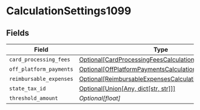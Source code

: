 # CalculationSettings1099


## Fields

| Field                                                                                                                       | Type                                                                                                                        | Required                                                                                                                    | Description                                                                                                                 |
| --------------------------------------------------------------------------------------------------------------------------- | --------------------------------------------------------------------------------------------------------------------------- | --------------------------------------------------------------------------------------------------------------------------- | --------------------------------------------------------------------------------------------------------------------------- |
| `card_processing_fees`                                                                                                      | [Optional[CardProcessingFeesCalculationSettings1099]](../../models/shared/cardprocessingfeescalculationsettings1099.md)     | :heavy_minus_sign:                                                                                                          | N/A                                                                                                                         |
| `off_platform_payments`                                                                                                     | [Optional[OffPlatformPaymentsCalculationSettings1099]](../../models/shared/offplatformpaymentscalculationsettings1099.md)   | :heavy_minus_sign:                                                                                                          | N/A                                                                                                                         |
| `reimbursable_expenses`                                                                                                     | [Optional[ReimbursableExpensesCalculationSettings1099]](../../models/shared/reimbursableexpensescalculationsettings1099.md) | :heavy_minus_sign:                                                                                                          | N/A                                                                                                                         |
| `state_tax_id`                                                                                                              | [Optional[Union[Any, dict[str, str]]]](../../models/shared/calculationsettings1099statetaxid.md)                            | :heavy_minus_sign:                                                                                                          | N/A                                                                                                                         |
| `threshold_amount`                                                                                                          | *Optional[float]*                                                                                                           | :heavy_minus_sign:                                                                                                          | N/A                                                                                                                         |